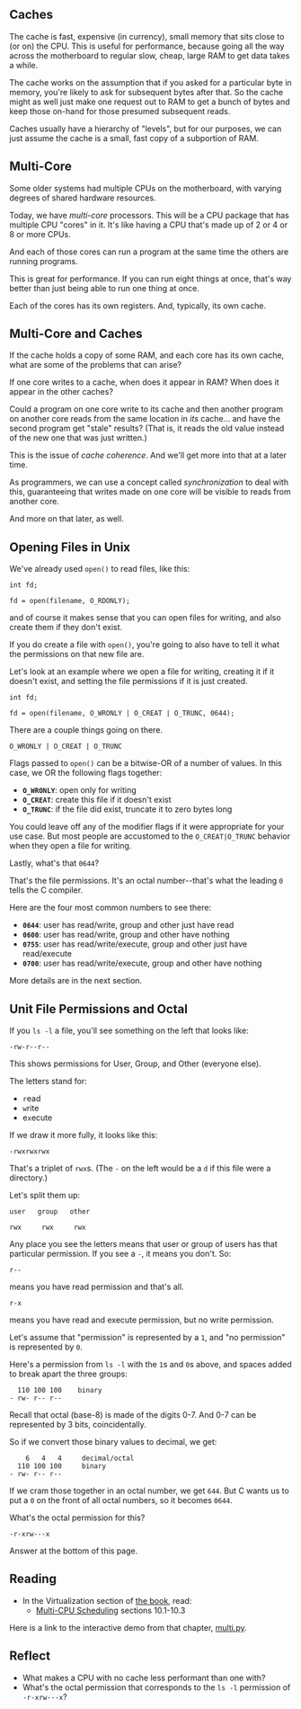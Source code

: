 <!-- Exploration 4.1: Caches, Multi-Core -->

## Caches

The cache is fast, expensive (in currency), small memory that sits close
to (or on) the CPU. This is useful for performance, because going all
the way across the motherboard to regular slow, cheap, large RAM to get
data takes a while.

The cache works on the assumption that if you asked for a particular
byte in memory, you're likely to ask for subsequent bytes after that. So
the cache might as well just make one request out to RAM to get a bunch
of bytes and keep those on-hand for those presumed subsequent reads.

Caches usually have a hierarchy of "levels", but for our purposes, we
can just assume the cache is a small, fast copy of a subportion of RAM.

## Multi-Core

Some older systems had multiple CPUs on the motherboard, with varying
degrees of shared hardware resources.

Today, we have _multi-core_ processors. This will be a CPU package that
has multiple CPU "cores" in it. It's like having a CPU that's made up of
2 or 4 or 8 or more CPUs.

And each of those cores can run a program at the same time the others
are running programs.

This is great for performance. If you can run eight things at once,
that's way better than just being able to run one thing at once.

Each of the cores has its own registers. And, typically, its own cache.

## Multi-Core and Caches

If the cache holds a copy of some RAM, and each core has its own cache,
what are some of the problems that can arise?

If one core writes to a cache, when does it appear in RAM? When does it
appear in the other caches?

Could a program on one core write to its cache and then another program
on another core reads from the same location in _its_ cache... and have
the second program get "stale" results? (That is, it reads the old value
instead of the new one that was just written.)

This is the issue of _cache coherence_. And we'll get more into that at
a later time.

As programmers, we can use a concept called _synchronization_ to deal
with this, guaranteeing that writes made on one core will be visible to
reads from another core.

And more on that later, as well.

## Opening Files in Unix

We've already used `open()` to read files, like this:

```
int fd;

fd = open(filename, O_RDONLY);
```

and of course it makes sense that you can open files for writing, and
also create them if they don't exist.

If you do create a file with `open()`, you're going to also have to tell
it what the permissions on that new file are.

Let's look at an example where we open a file for writing, creating it
if it doesn't exist, and setting the file permissions if it is just
created.

```
int fd;

fd = open(filename, O_WRONLY | O_CREAT | O_TRUNC, 0644);
```

There are a couple things going on there.

```
O_WRONLY | O_CREAT | O_TRUNC
```

Flags passed to `open()` can be a bitwise-OR of a number of values. In
this case, we OR the following flags together:

* **`O_WRONLY`**: open only for writing
* **`O_CREAT`**: create this file if it doesn't exist
* **`O_TRUNC`**: if the file did exist, truncate it to zero bytes long

You could leave off any of the modifier flags if it were appropriate for
your use case. But most people are accustomed to the `O_CREAT|O_TRUNC`
behavior when they open a file for writing.

Lastly, what's that `0644`?

That's the file permissions. It's an octal number--that's what the
leading `0` tells the C compiler.

Here are the four most common numbers to see there:

* **`0644`**: user has read/write, group and other just have read
* **`0600`**: user has read/write, group and other have nothing
* **`0755`**: user has read/write/execute, group and other just have
  read/execute
* **`0700`**: user has read/write/execute, group and other have nothing

More details are in the next section.

## Unit File Permissions and Octal

If you `ls -l` a file, you'll see something on the left that looks like:

```
-rw-r--r--
```

This shows permissions for User, Group, and Other (everyone else).

The letters stand for:

* `r`ead
* `w`rite
* e`x`ecute

If we draw it more fully, it looks like this:

```
-rwxrwxrwx
```

That's a triplet of `rwx`s. (The `-` on the left would be a `d` if this
file were a directory.)

Let's split them up:

```
user   group   other

rwx     rwx     rwx
```

Any place you see the letters means that user or group of users has that
particular permission. If you see a `-`, it means you don't. So:

```
r--
```

means you have read permission and that's all.

```
r-x
```

means you have read and execute permission, but no write permission.

Let's assume that "permission" is represented by a `1`, and "no
permission" is represented by `0`.

Here's a permission from `ls -l` with the `1`s and `0`s above, and
spaces added to break apart the three groups:

```
  110 100 100    binary
- rw- r-- r--
```

Recall that octal (base-8) is made of the digits 0-7. And 0-7 can be
represented by 3 bits, coincidentally.

So if we convert those binary values to decimal, we get:

```
    6   4   4     decimal/octal
  110 100 100     binary
- rw- r-- r--
```

If we cram those together in an octal number, we get `644`. But C wants
us to put a `0` on the front of all octal numbers, so it becomes `0644`.

What's the octal permission for this?

```
-r-xrw---x
```

Answer at the bottom of this page.

## Reading

* In the Virtualization section of [the book](https://pages.cs.wisc.edu/~remzi/OSTEP/), read:
  * [Multi-CPU Scheduling](https://pages.cs.wisc.edu/~remzi/OSTEP/cpu-sched-multi.pdf) sections 10.1-10.3
  
Here is a link to the interactive demo from that chapter,
[multi.py](https://github.com/remzi-arpacidusseau/ostep-homework/tree/master/cpu-sched-multi).

## Reflect

* What makes a CPU with no cache less performant than one with?
* What's the octal permission that corresponds to the `ls -l` permission
  of `-r-xrw---x`?

